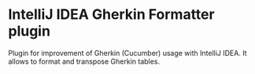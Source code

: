 # IntelliJ IDEA Gherkin Formatter plugin
Plugin for improvement of Gherkin (Cucumber) usage with IntelliJ IDEA.
It allows to format and transpose Gherkin tables.